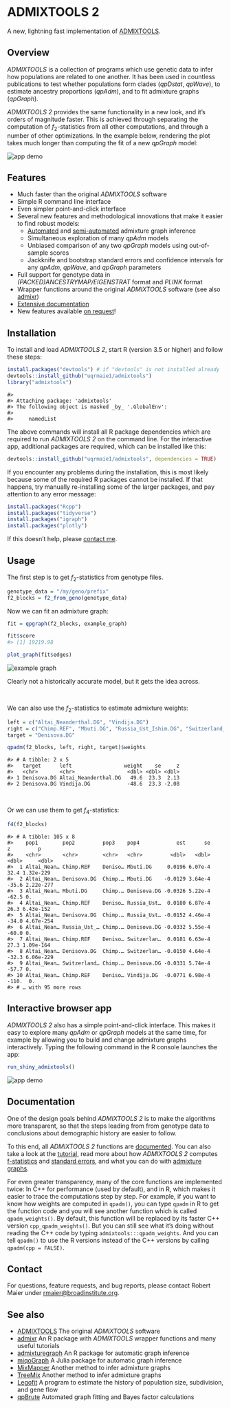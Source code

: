 
<!-- README.md is generated from README.Rmd. Please edit that file --->

# ADMIXTOOLS 2

A new, lightning fast implementation of
[ADMIXTOOLS](https://github.com/DReichLab/AdmixTools).

## Overview

*ADMIXTOOLS* is a collection of programs which use genetic data to infer
how populations are related to one another. It has been used in
countless publications to test whether populations form clades
(*qpDstat*, *qpWave*), to estimate ancestry proportions (*qpAdm*), and
to fit admixture graphs (*qpGraph*).

*ADMIXTOOLS 2* provides the same functionality in a new look, and it’s
orders of magnitude faster. This is achieved through separating the
computation of *f*<sub>2</sub>-statistics from all other computations,
and through a number of other optimizations. In the example below,
rendering the plot takes much longer than computing the fit of a new
*qpGraph* model:

![app demo](man/figures/shinyapp1.gif)

## Features

  - Much faster than the original *ADMIXTOOLS* software
  - Simple R command line interface
  - Even simpler point-and-click interface
  - Several new features and methodological innovations that make it
    easier to find robust
        models:
      - [Automated](https://uqrmaie1.github.io/admixtools/articles/graphs.html#automatic-graph-optimization)
        and
        [semi-automated](https://uqrmaie1.github.io/admixtools/articles/graphs.html#semi-automated-graph-exploration)
        admixture graph inference
      - Simultaneous exploration of many *qpAdm* models
      - Unbiased comparison of any two *qpGraph* models using
        out-of-sample scores
      - Jackknife and bootstrap standard errors and confidence intervals
        for any *qpAdm*, *qpWave*, and *qpGraph* parameters
  - Full support for genotype data in *(PACKED)ANCESTRYMAP/EIGENSTRAT*
    format and *PLINK* format
  - Wrapper functions around the original *ADMIXTOOLS* software (see
    also [admixr](https://bodkan.net/admixr/index.html))
    <!-- * Simple interface with [msprime](https://msprime.readthedocs.io/en/stable/index.html) for simulating under a given admixture graph -->
  - [Extensive
    documentation](https://uqrmaie1.github.io/admixtools/articles/admixtools.html)
  - New features available [on
    request](mailto:rmaier@broadinstitute.org)\!

## Installation

To install and load *ADMIXTOOLS 2*, start R (version 3.5 or higher) and
follow these steps:

``` r
install.packages("devtools") # if "devtools" is not installed already
devtools::install_github("uqrmaie1/admixtools")
library("admixtools")
```

    #> 
    #> Attaching package: 'admixtools'
    #> The following object is masked _by_ '.GlobalEnv':
    #> 
    #>     namedList

The above commands will install all R package dependencies which are
required to run *ADMIXTOOLS 2* on the command line. For the interactive
app, additional packages are required, which can be installed like this:

``` r
devtools::install_github("uqrmaie1/admixtools", dependencies = TRUE)
```

If you encounter any problems during the installation, this is most
likely because some of the required R packages cannot be installed. If
that happens, try manually re-installing some of the larger packages,
and pay attention to any error message:

``` r
install.packages("Rcpp")
install.packages("tidyverse")
install.packages("igraph")
install.packages("plotly")
```

If this doesn’t help, please [contact
me](mailto:rmaier@broadinstitute.org).

## Usage

The first step is to get *f*<sub>2</sub>-statistics from genotype files.

``` r
genotype_data = "/my/geno/prefix"
f2_blocks = f2_from_geno(genotype_data)
```

Now we can fit an admixture graph:

``` r
fit = qpgraph(f2_blocks, example_graph)
```

``` r
fit$score
#> [1] 19219.98
```

``` r
plot_graph(fit$edges)
```

![example graph](man/figures/graph1.png)

Clearly not a historically accurate model, but it gets the idea across.

<br>

We can also use the *f*<sub>2</sub>-statistics to estimate admixture
weights:

``` r
left = c("Altai_Neanderthal.DG", "Vindija.DG")
right = c("Chimp.REF", "Mbuti.DG", "Russia_Ust_Ishim.DG", "Switzerland_Bichon.SG")
target = "Denisova.DG"
```

``` r
qpadm(f2_blocks, left, right, target)$weights
```

    #> # A tibble: 2 x 5
    #>   target      left                 weight    se     z
    #>   <chr>       <chr>                 <dbl> <dbl> <dbl>
    #> 1 Denisova.DG Altai_Neanderthal.DG   49.6  23.3  2.13
    #> 2 Denisova.DG Vindija.DG            -48.6  23.3 -2.08

<br>

Or we can use them to get *f*<sub>4</sub>-statistics:

``` r
f4(f2_blocks)
```

    #> # A tibble: 105 x 8
    #>    pop1        pop2         pop3    pop4            est      se      z         p
    #>    <chr>       <chr>        <chr>   <chr>         <dbl>   <dbl>  <dbl>     <dbl>
    #>  1 Altai_Nean… Chimp.REF    Deniso… Mbuti.DG     0.0196 6.07e-4   32.4 1.32e-229
    #>  2 Altai_Nean… Denisova.DG  Chimp.… Mbuti.DG    -0.0129 3.64e-4  -35.6 2.22e-277
    #>  3 Altai_Nean… Mbuti.DG     Chimp.… Denisova.DG -0.0326 5.22e-4  -62.5 0.       
    #>  4 Altai_Nean… Chimp.REF    Deniso… Russia_Ust…  0.0180 6.87e-4   26.3 6.43e-152
    #>  5 Altai_Nean… Denisova.DG  Chimp.… Russia_Ust… -0.0152 4.46e-4  -34.0 4.67e-254
    #>  6 Altai_Nean… Russia_Ust_… Chimp.… Denisova.DG -0.0332 5.55e-4  -60.0 0.       
    #>  7 Altai_Nean… Chimp.REF    Deniso… Switzerlan…  0.0181 6.63e-4   27.3 1.09e-164
    #>  8 Altai_Nean… Denisova.DG  Chimp.… Switzerlan… -0.0150 4.64e-4  -32.3 6.06e-229
    #>  9 Altai_Nean… Switzerland… Chimp.… Denisova.DG -0.0331 5.74e-4  -57.7 0.       
    #> 10 Altai_Nean… Chimp.REF    Deniso… Vindija.DG  -0.0771 6.98e-4 -110.  0.       
    #> # … with 95 more rows

## Interactive browser app

*ADMIXTOOLS 2* also has a simple point-and-click interface. This makes
it easy to explore many *qpAdm* or *qpGraph* models at the same time,
for example by allowing you to build and change admixture graphs
interactively. Typing the following command in the R console launches
the app:

``` r
run_shiny_admixtools()
```

![app demo](man/figures/shinyapp2.gif)

## Documentation

One of the design goals behind *ADMIXTOOLS 2* is to make the algorithms
more transparent, so that the steps leading from from genotype data to
conclusions about demographic history are easier to follow.

To this end, all *ADMIXTOOLS 2* functions are
[documented](https://uqrmaie1.github.io/admixtools/reference/index.html).
You can also take a look at the [tutorial](articles/admixtools.html),
read more about how *ADMIXTOOLS 2* computes
[f-statistics](https://uqrmaie1.github.io/admixtools/articles/fstats.html)
and [standard
errors](https://uqrmaie1.github.io/admixtools/articles/resampling.html),
and what you can do with [admixture
graphs](https://uqrmaie1.github.io/admixtools/articles/graphs.html).

For even greater transparency, many of the core functions are
implemented twice: In C++ for performance (used by default), and in R,
which makes it easier to trace the computations step by step. For
example, if you want to know how weights are computed in `qpadm()`, you
can type `qpadm` in R to get the function code and you will see another
function which is called `qpadm_weights()`. By default, this function
will be replaced by its faster C++ version `cpp_qpadm_weights()`. But
you can still see what it’s doing without reading the C++ code by typing
`admixtools:::qpadm_weights`. And you can tell `qpadm()` to use the R
versions instead of the C++ versions by calling `qpadm(cpp = FALSE)`.

## Contact

For questions, feature requests, and bug reports, please contact Robert
Maier under <rmaier@broadinstitute.org>.

## See also

  - [ADMIXTOOLS](https://github.com/DReichLab/AdmixTools) The original
    *ADMIXTOOLS* software
  - [admixr](https://bodkan.net/admixr/index.html) An R package with
    *ADMIXTOOLS* wrapper functions and many useful tutorials
  - [admixturegraph](https://github.com/mailund/admixture_graph) An R
    package for automatic graph inference
  - [miqoGraph](https://github.com/juliayyan/PhylogeneticTrees.jl) A
    Julia package for automatic graph inference
  - [MixMapper](http://cb.csail.mit.edu/cb/mixmapper/) Another method to
    infer admixture graphs
  - [TreeMix](https://bitbucket.org/nygcresearch/treemix/wiki/Home)
    Another method to infer admixture
    graphs
  - [Legofit](http://content.csbs.utah.edu/~rogers/src/legofit/index.html)
    A program to estimate the history of population size, subdivision,
    and gene flow
  - [qpBrute](https://github.com/ekirving/qpbrute) Automated graph
    fitting and Bayes factor calculations
